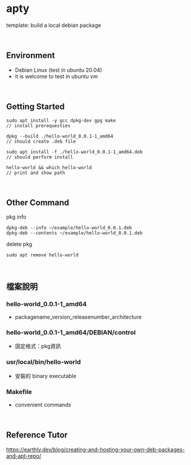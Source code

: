 # apty
template: build a local debian package

<br/>

## Environment
- Debian Linux (test in ubuntu 20.04)
- it is welcome to test in ubuntu vm
<br/>

## Getting Started
```
sudo apt install -y gcc dpkg-dev gpg make
// install prerequesties

dpkg --build ./hello-world_0.0.1-1_amd64
// should create .deb file

sudo apt install -f ./hello-world_0.0.1-1_amd64.deb
// should perform install

hello-world && which hello-world
// print and show path
```
<br/>

## Other Command
pkg info
```
dpkg-deb --info ~/example/hello-world_0.0.1.deb
dpkg-deb --contents ~/example/hello-world_0.0.1.deb
```
delete pkg
```
sudo apt remove hello-world
```

<br/>

## 檔案說明
### hello-world_0.0.1-1_amd64
- packagename_version_releasenumber_architecture
### hello-world_0.0.1-1_amd64/DEBIAN/control
- 固定格式：pkg資訊
### usr/local/bin/hello-world
- 安裝的 binary executable
### Makefile
- convenient commands
<br/>

## Reference Tutor
https://earthly.dev/blog/creating-and-hosting-your-own-deb-packages-and-apt-repo/
